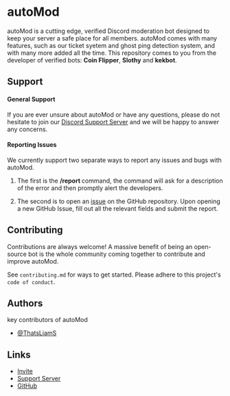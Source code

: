 # autoMod

autoMod is a cutting edge, verified Discord moderation bot designed to keep your server a safe place for all members. autoMod comes with many features, such as our ticket syetem and ghost ping detection system, and with many more added all the time.  This repository comes to you from the developer of verified bots: **Coin Flipper**, **Slothy** and **kekbot**.

## Support

#### General Support

If you are ever unsure about autoMod or have any questions, please do not hesitate to join our [Discord Support Server](https://automod.liamskinner.co.uk/support) and we will be happy to answer any concerns.

#### Reporting Issues

We currently support two separate ways to report any issues and bugs with autoMod. 

1. The first is the **/report <issue>** command, the command will ask for a description of the error and then promptly alert the developers. 

2. The second is to open an [issue](https://github.com/ThatsLiamS/autoMod/issues) on the GitHub repository. Upon opening a new GitHub Issue, fill out all the relevant fields and submit the report.


## Contributing

Contributions are always welcome! A massive benefit of being an open-source bot is the whole community coming together to contribute and improve autoMod.

See `contributing.md` for ways to get started. Please adhere to this project's `code of conduct`.


## Authors
key contributors of autoMod
- [@ThatsLiamS](https://github.com/ThatsLiamS)


## Links

- [Invite](https://automod.liamskinner.co.uk/invite)
- [Support Server](https://automod.liamskinner.co.uk/support)
- [GitHub](https://github.com/ThatsLiamS/autoMod)
